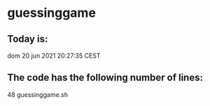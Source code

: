 # guessinggame
## Today is:
dom 20 jun 2021 20:27:35 CEST
## The code has the following number of lines:
48 guessinggame.sh
